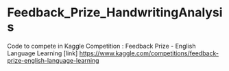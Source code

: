 # Feedback_Prize_HandwritingAnalysis

Code to compete in Kaggle Competition : Feedback Prize - English Language Learning
[link] https://www.kaggle.com/competitions/feedback-prize-english-language-learning
